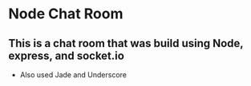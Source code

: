 # Node Chat Room

## This is a chat room that was build using Node, express, and socket.io

* Also used Jade and Underscore

